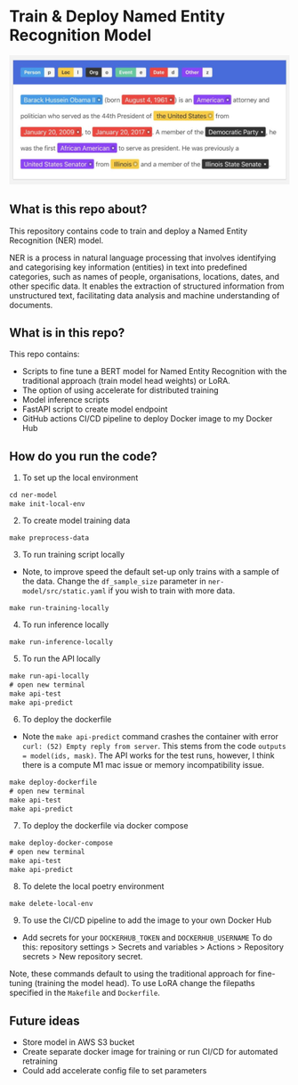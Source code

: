 # Train & Deploy Named Entity Recognition Model

<p align="center">
  <img src="images/ner_example.jpeg" />
</p>


## What is this repo about?
This repository contains code to train and deploy a Named Entity Recognition (NER) model. 


NER is a process in natural language processing that involves identifying and categorising key information (entities) in text into predefined categories, such as names of people, organisations, locations, dates, and other specific data. It enables the extraction of structured information from unstructured text, facilitating data analysis and machine understanding of documents.


## What is in this repo?
This repo contains:

- Scripts to fine tune a BERT model for Named Entity Recognition with the traditional approach (train model head weights) or LoRA.
- The option of using accelerate for distributed training
- Model inference scripts
- FastAPI script to create model endpoint
- GitHub actions CI/CD pipeline to deploy Docker image to my Docker Hub 


## How do you run the code?

1. To set up the local environment

```
cd ner-model
make init-local-env
```

2. To create model training data

```
make preprocess-data
```

3. To run training script locally
- Note, to improve speed the default set-up only trains with a sample of the data. Change the `df_sample_size` parameter in `ner-model/src/static.yaml` if you wish to train with more data.
```
make run-training-locally
```

4. To run inference locally
```
make run-inference-locally
```

5. To run the API locally
```
make run-api-locally
# open new terminal
make api-test
make api-predict
```

6. To deploy the dockerfile
- Note the `make api-predict` command crashes the container with error `curl: (52) Empty reply from server`. This stems from the code `outputs = model(ids, mask)`. The API works for the test runs, however, I think there is a compute M1 mac issue or memory incompatibility issue.

```
make deploy-dockerfile
# open new terminal
make api-test
make api-predict
```

7. To deploy the dockerfile via docker compose
```
make deploy-docker-compose
# open new terminal
make api-test
make api-predict
```

8. To delete the local poetry environment
```
make delete-local-env
```

9. To use the CI/CD pipeline to add the image to your own Docker Hub

- Add secrets for your `DOCKERHUB_TOKEN` and `DOCKERHUB_USERNAME` 
To do this: repository settings > Secrets and variables > Actions > Repository secrets > New repository secret. 

Note, these commands default to using the traditional approach for fine-tuning (training the model head). To use LoRA change the filepaths specified in the `Makefile` and `Dockerfile`.

## Future ideas
- Store model in AWS S3 bucket
- Create separate docker image for training or run CI/CD for automated retraining
- Could add accelerate config file to set parameters
